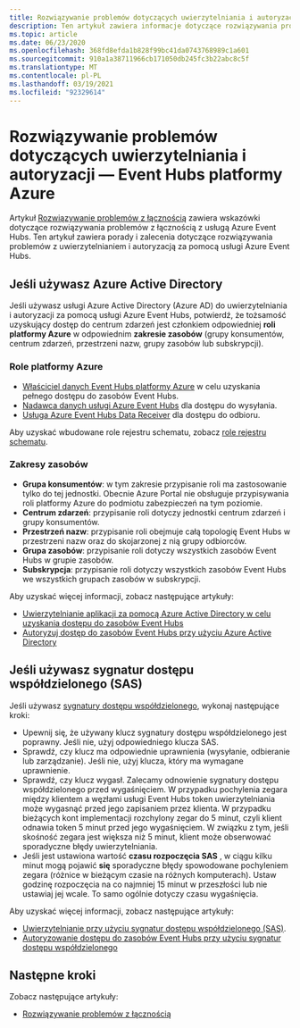 ```yaml
---
title: Rozwiązywanie problemów dotyczących uwierzytelniania i autoryzacji — Event Hubs platformy Azure
description: Ten artykuł zawiera informacje dotyczące rozwiązywania problemów z uwierzytelnianiem i autoryzacją za pomocą usługi Azure Event Hubs.
ms.topic: article
ms.date: 06/23/2020
ms.openlocfilehash: 368fd8efda1b828f99bc41da0743768989c1a601
ms.sourcegitcommit: 910a1a38711966cb171050db245fc3b22abc8c5f
ms.translationtype: MT
ms.contentlocale: pl-PL
ms.lasthandoff: 03/19/2021
ms.locfileid: "92329614"
---
```

# <a name="troubleshoot-authentication-and-authorization-issues---azure-event-hubs"></a>Rozwiązywanie problemów dotyczących uwierzytelniania i autoryzacji — Event Hubs platformy Azure
Artykuł [Rozwiązywanie problemów z łącznością](troubleshooting-guide.md) zawiera wskazówki dotyczące rozwiązywania problemów z łącznością z usługą Azure Event Hubs. Ten artykuł zawiera porady i zalecenia dotyczące rozwiązywania problemów z uwierzytelnianiem i autoryzacją za pomocą usługi Azure Event Hubs. 

## <a name="if-you-are-using-azure-active-directory"></a>Jeśli używasz Azure Active Directory
Jeśli używasz usługi Azure Active Directory (Azure AD) do uwierzytelniania i autoryzacji za pomocą usługi Azure Event Hubs, potwierdź, że tożsamość uzyskujący dostęp do centrum zdarzeń jest członkiem odpowiedniej **roli platformy Azure** w odpowiednim **zakresie zasobów** (grupy konsumentów, centrum zdarzeń, przestrzeni nazw, grupy zasobów lub subskrypcji).

### <a name="azure-roles"></a>Role platformy Azure
- [Właściciel danych Event Hubs platformy Azure](../role-based-access-control/built-in-roles.md#azure-event-hubs-data-owner) w celu uzyskania pełnego dostępu do zasobów Event Hubs.
- [Nadawca danych usługi Azure Event Hubs](../role-based-access-control/built-in-roles.md#azure-event-hubs-data-receiver) dla dostępu do wysyłania.
- [Usługa Azure Event Hubs Data Receiver](../role-based-access-control/built-in-roles.md#azure-event-hubs-data-sender) dla dostępu do odbioru.

Aby uzyskać wbudowane role rejestru schematu, zobacz [role rejestru schematu](schema-registry-overview.md#azure-role-based-access-control).

### <a name="resource-scopes"></a>Zakresy zasobów
- **Grupa konsumentów**: w tym zakresie przypisanie roli ma zastosowanie tylko do tej jednostki. Obecnie Azure Portal nie obsługuje przypisywania roli platformy Azure do podmiotu zabezpieczeń na tym poziomie. 
- **Centrum zdarzeń**: przypisanie roli dotyczy jednostki centrum zdarzeń i grupy konsumentów.
- **Przestrzeń nazw**: przypisanie roli obejmuje całą topologię Event Hubs w przestrzeni nazw oraz do skojarzonej z nią grupy odbiorców.
- **Grupa zasobów**: przypisanie roli dotyczy wszystkich zasobów Event Hubs w grupie zasobów.
- **Subskrypcja**: przypisanie roli dotyczy wszystkich zasobów Event Hubs we wszystkich grupach zasobów w subskrypcji.

Aby uzyskać więcej informacji, zobacz następujące artykuły:

- [Uwierzytelnianie aplikacji za pomocą Azure Active Directory w celu uzyskania dostępu do zasobów Event Hubs](authenticate-application.md)
- [Autoryzuj dostęp do zasobów Event Hubs przy użyciu Azure Active Directory](authorize-access-azure-active-directory.md)

## <a name="if-you-are-using-shared-access-signatures-sas"></a>Jeśli używasz sygnatur dostępu współdzielonego (SAS)
Jeśli używasz [sygnatury dostępu współdzielonego](authenticate-shared-access-signature.md), wykonaj następujące kroki: 

- Upewnij się, że używany klucz sygnatury dostępu współdzielonego jest poprawny. Jeśli nie, użyj odpowiedniego klucza SAS.
- Sprawdź, czy klucz ma odpowiednie uprawnienia (wysyłanie, odbieranie lub zarządzanie). Jeśli nie, użyj klucza, który ma wymagane uprawnienie. 
- Sprawdź, czy klucz wygasł. Zalecamy odnowienie sygnatury dostępu współdzielonego przed wygaśnięciem. W przypadku pochylenia zegara między klientem a węzłami usługi Event Hubs token uwierzytelniania może wygasnąć przed jego zapisaniem przez klienta. W przypadku bieżących kont implementacji rozchylony zegar do 5 minut, czyli klient odnawia token 5 minut przed jego wygaśnięciem. W związku z tym, jeśli skośność zegara jest większa niż 5 minut, klient może obserwować sporadyczne błędy uwierzytelniania.
- Jeśli jest ustawiona wartość **czasu rozpoczęcia SAS** , w ciągu kilku minut mogą pojawić **się** sporadyczne błędy spowodowane pochyleniem zegara (różnice w bieżącym czasie na różnych komputerach). Ustaw godzinę rozpoczęcia na co najmniej 15 minut w przeszłości lub nie ustawiaj jej wcale. To samo ogólnie dotyczy czasu wygaśnięcia. 

Aby uzyskać więcej informacji, zobacz następujące artykuły: 

- [Uwierzytelnianie przy użyciu sygnatur dostępu współdzielonego (SAS)](authenticate-shared-access-signature.md). 
- [Autoryzowanie dostępu do zasobów Event Hubs przy użyciu sygnatur dostępu współdzielonego](authorize-access-shared-access-signature.md)

## <a name="next-steps"></a>Następne kroki

Zobacz następujące artykuły:

* [Rozwiązywanie problemów z łącznością](troubleshooting-guide.md)

